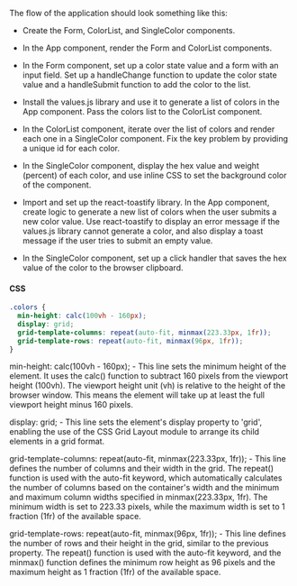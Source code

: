 

The flow of the application should look something like this:

- Create the Form, ColorList, and SingleColor components.

- In the App component, render the Form and ColorList components.

- In the Form component, set up a color state value and a form with an input field. Set up a handleChange function to update the color state value and a handleSubmit function to add the color to the list.

- Install the values.js library and use it to generate a list of colors in the App component. Pass the colors list to the ColorList component.

- In the ColorList component, iterate over the list of colors and render each one in a SingleColor component. Fix the key problem by providing a unique id for each color.

- In the SingleColor component, display the hex value and weight (percent) of each color, and use inline CSS to set the background color of the component.

- Import and set up the react-toastify library. In the App component, create logic to generate a new list of colors when the user submits a new color value. Use react-toastify to display an error message if the values.js library cannot generate a color, and also display a toast message if the user tries to submit an empty value.

- In the SingleColor component, set up a click handler that saves the hex value of the color to the browser clipboard.

#### CSS

```css
.colors {
  min-height: calc(100vh - 160px);
  display: grid;
  grid-template-columns: repeat(auto-fit, minmax(223.33px, 1fr));
  grid-template-rows: repeat(auto-fit, minmax(96px, 1fr));
}
```

min-height: calc(100vh - 160px); - This line sets the minimum height of the element. It uses the calc() function to subtract 160 pixels from the viewport height (100vh). The viewport height unit (vh) is relative to the height of the browser window. This means the element will take up at least the full viewport height minus 160 pixels.

display: grid; - This line sets the element's display property to 'grid', enabling the use of the CSS Grid Layout module to arrange its child elements in a grid format.

grid-template-columns: repeat(auto-fit, minmax(223.33px, 1fr)); - This line defines the number of columns and their width in the grid. The repeat() function is used with the auto-fit keyword, which automatically calculates the number of columns based on the container's width and the minimum and maximum column widths specified in minmax(223.33px, 1fr). The minimum width is set to 223.33 pixels, while the maximum width is set to 1 fraction (1fr) of the available space.

grid-template-rows: repeat(auto-fit, minmax(96px, 1fr)); - This line defines the number of rows and their height in the grid, similar to the previous property. The repeat() function is used with the auto-fit keyword, and the minmax() function defines the minimum row height as 96 pixels and the maximum height as 1 fraction (1fr) of the available space.
